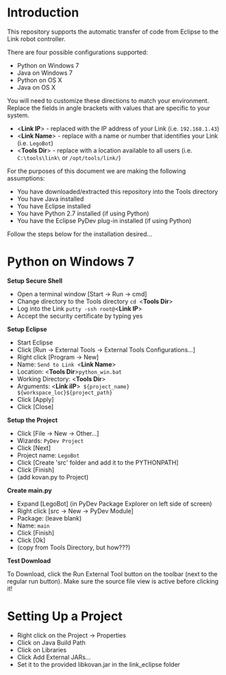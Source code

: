 Introduction
====

This repository supports the automatic transfer of code from Eclipse to the Link robot controller.

There are four possible configurations supported:
* Python on Windows 7
* Java on Windows 7
* Python on OS X
* Java on OS X

You will need to customize these directions to match your environment.  Replace the fields in angle brackets with values that are specific to your system.
* <**Link IP**> - replaced with the IP address of your Link (i.e. `192.168.1.43`)
* <**Link Name**> - replace with a name or number that identifies your Link (i.e. `LegoBot`)
* <**Tools Dir**> - replace with a location available to all users (i.e. `C:\tools\link\` or `/opt/tools/link/`)

For the purposes of this document we are making the following assumptions:
* You have downloaded/extracted this repository into the Tools directory
* You have Java installed
* You have Eclipse installed
* You have Python 2.7 installed (if using Python)
* You have the Eclipse PyDev plug-in installed (if using Python)

Follow the steps below for the installation desired...

Python on Windows 7
====

**Setup Secure Shell**
* Open a terminal window [Start -> Run -> cmd]
* Change directory to the Tools directory `cd `<**Tools Dir**>
* Log into the Link `putty -ssh root@`<**Link IP**>
* Accept the security certificate by typing yes 

**Setup Eclipse**
* Start Eclipse
* Click [Run -> External Tools -> External Tools Configurations...]
* Right click [Program -> New]
* Name: `Send to Link `<**Link Name**>
* Location: <**Tools Dir**>`python_win.bat`
* Working Directory: <**Tools Dir**>
* Arguments: <**Link iIP**>` ${project_name} ${workspace_loc}${project_path}` 
* Click [Apply]
* Click [Close]

**Setup the Project**
* Click [File -> New -> Other...]
* Wizards: `PyDev Project`
* Click [Next]
* Project name: `LegoBot`
* Click [Create 'src' folder and add it to the PYTHONPATH]
* Click [Finish]
* (add kovan.py to Project)

**Create main.py**
* Expand [LegoBot] (in PyDev Package Explorer on left side of screen)
* Right click [src -> New -> PyDev Module]
* Package: (leave blank)
* Name: `main`
* Click [Finish]
* Click [Ok]
* (copy from Tools Directory, but how???)

**Test Download**

To Download, click the Run External Tool button on the toolbar (next to the regular run button). Make sure the source file view is active before clicking it!

Setting Up a Project
====================

* Right click on the Project -> Properties
* Click on Java Build Path
* Click on Libraries
* Click Add External JARs...
* Set it to the provided libkovan.jar in the link\_eclipse folder
